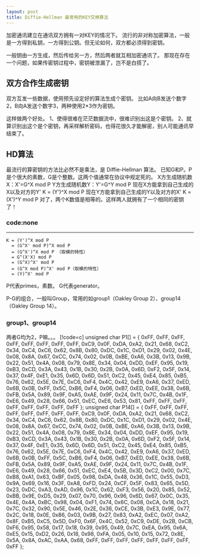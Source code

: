 ```yaml
---
layout: post
title: Diffie-Hellman 最常用的KEY交换算法
---
```


加密通讯建立在通讯双方拥有一对KEY的情况下。
流行的非对称加密算法，一般是一方得到私钥，一方得到公钥。但无论如何，双方都必须得到密钥。

一般钥由一方生成，然后传给另一方，然后两者就互相加密通讯了。
那现在存在一个问题，如果传密钥过程中，密钥被泄漏了，岂不是白搭了。

双方合作生成密钥
----
双方互发一些数据，使用预先设定好的算法生成个密钥。
比如A向B发送个数字2，B向A发送个数字3，两种使用2*3作为密钥。

这样做两个好处。
1、使得很难在茫茫数据流中，很难识别出这是个密钥。
2、就算识别出这个是个密钥，再采样解析密码，也得花很久才能解密，别人可能通讯早结束了。

HD算法
----
最流行的算密钥的方法比必然不是乘法，是 Diffie-Hellman 算法。
已知G和P。P是个很大的素数，G是个整数。这两个值通常在协议中规定死的。
X方生成随机数X：X'=G^X mod P
Y方生成随机数Y：Y'=G^Y mod P
现在X方能拿到自己生成的X以及对方的Y'
K = (Y')^X mod P
现在Y方能拿到自己生成的Y以及对方的X'
K = (X')^Y mod P
对了，两个K数值是相等的。这样两人就拥有了一个相同的密钥了！
### code:none
----
	K = (Y')^X mod P
	  = (G^X' mod P)^X mod P
	  = (G^X')^X mod P （取模的特性）
	  = G^(X'X) mod P
	  = (G^X)^X' mod P
	  = (G^X mod P)^X' mod P（取模的特性）
	  = (Y)^X' mod P
P代表primes，素数。
G代表generator。

P-G的组合，一般叫Group，常用的如group1（Oakley Group 2）、group14（Oakley Group 14）。
### group1、group14
两者G均为2，P嘛。。。
[!code=c]
	unsigned char P1[] = {
	    0xFF, 0xFF, 0xFF, 0xFF, 0xFF, 0xFF, 0xFF, 0xFF, 0xC9, 0x0F, 0xDA, 0xA2,
	    0x21, 0x68, 0xC2, 0x34, 0xC4, 0xC6, 0x62, 0x8B, 0x80, 0xDC, 0x1C, 0xD1,
	    0x29, 0x02, 0x4E, 0x08, 0x8A, 0x67, 0xCC, 0x74, 0x02, 0x0B, 0xBE, 0xA6,
	    0x3B, 0x13, 0x9B, 0x22, 0x51, 0x4A, 0x08, 0x79, 0x8E, 0x34, 0x04, 0xDD,
	    0xEF, 0x95, 0x19, 0xB3, 0xCD, 0x3A, 0x43, 0x1B, 0x30, 0x2B, 0x0A, 0x6D,
	    0xF2, 0x5F, 0x14, 0x37, 0x4F, 0xE1, 0x35, 0x6D, 0x6D, 0x51, 0xC2, 0x45,
	    0xE4, 0x85, 0xB5, 0x76, 0x62, 0x5E, 0x7E, 0xC6, 0xF4, 0x4C, 0x42, 0xE9,
	    0xA6, 0x37, 0xED, 0x6B, 0x0B, 0xFF, 0x5C, 0xB6, 0xF4, 0x06, 0xB7, 0xED,
	    0xEE, 0x38, 0x6B, 0xFB, 0x5A, 0x89, 0x9F, 0xA5, 0xAE, 0x9F, 0x24, 0x11,
	    0x7C, 0x4B, 0x1F, 0xE6, 0x49, 0x28, 0x66, 0x51, 0xEC, 0xE6, 0x53, 0x81,
	    0xFF, 0xFF, 0xFF, 0xFF, 0xFF, 0xFF, 0xFF, 0xFF
	};
	unsigned char P14[] = {
	    0xFF, 0xFF, 0xFF, 0xFF, 0xFF, 0xFF, 0xFF, 0xFF, 0xC9, 0x0F, 0xDA, 0xA2,
	    0x21, 0x68, 0xC2, 0x34, 0xC4, 0xC6, 0x62, 0x8B, 0x80, 0xDC, 0x1C, 0xD1,
	    0x29, 0x02, 0x4E, 0x08, 0x8A, 0x67, 0xCC, 0x74, 0x02, 0x0B, 0xBE, 0xA6,
	    0x3B, 0x13, 0x9B, 0x22, 0x51, 0x4A, 0x08, 0x79, 0x8E, 0x34, 0x04, 0xDD,
	    0xEF, 0x95, 0x19, 0xB3, 0xCD, 0x3A, 0x43, 0x1B, 0x30, 0x2B, 0x0A, 0x6D,
	    0xF2, 0x5F, 0x14, 0x37, 0x4F, 0xE1, 0x35, 0x6D, 0x6D, 0x51, 0xC2, 0x45,
	    0xE4, 0x85, 0xB5, 0x76, 0x62, 0x5E, 0x7E, 0xC6, 0xF4, 0x4C, 0x42, 0xE9,
	    0xA6, 0x37, 0xED, 0x6B, 0x0B, 0xFF, 0x5C, 0xB6, 0xF4, 0x06, 0xB7, 0xED,
	    0xEE, 0x38, 0x6B, 0xFB, 0x5A, 0x89, 0x9F, 0xA5, 0xAE, 0x9F, 0x24, 0x11,
	    0x7C, 0x4B, 0x1F, 0xE6, 0x49, 0x28, 0x66, 0x51, 0xEC, 0xE4, 0x5B, 0x3D,
	    0xC2, 0x00, 0x7C, 0xB8, 0xA1, 0x63, 0xBF, 0x05, 0x98, 0xDA, 0x48, 0x36,
	    0x1C, 0x55, 0xD3, 0x9A, 0x69, 0x16, 0x3F, 0xA8, 0xFD, 0x24, 0xCF, 0x5F,
	    0x83, 0x65, 0x5D, 0x23, 0xDC, 0xA3, 0xAD, 0x96, 0x1C, 0x62, 0xF3, 0x56,
	    0x20, 0x85, 0x52, 0xBB, 0x9E, 0xD5, 0x29, 0x07, 0x70, 0x96, 0x96, 0x6D,
	    0x67, 0x0C, 0x35, 0x4E, 0x4A, 0xBC, 0x98, 0x04, 0xF1, 0x74, 0x6C, 0x08,
	    0xCA, 0x18, 0x21, 0x7C, 0x32, 0x90, 0x5E, 0x46, 0x2E, 0x36, 0xCE, 0x3B,
	    0xE3, 0x9E, 0x77, 0x2C, 0x18, 0x0E, 0x86, 0x03, 0x9B, 0x27, 0x83, 0xA2,
	    0xEC, 0x07, 0xA2, 0x8F, 0xB5, 0xC5, 0x5D, 0xF0, 0x6F, 0x4C, 0x52, 0xC9,
	    0xDE, 0x2B, 0xCB, 0xF6, 0x95, 0x58, 0x17, 0x18, 0x39, 0x95, 0x49, 0x7C,
	    0xEA, 0x95, 0x6A, 0xE5, 0x15, 0xD2, 0x26, 0x18, 0x98, 0xFA, 0x05, 0x10,
	    0x15, 0x72, 0x8E, 0x5A, 0x8A, 0xAC, 0xAA, 0x68, 0xFF, 0xFF, 0xFF, 0xFF,
	    0xFF, 0xFF, 0xFF, 0xFF
	};
